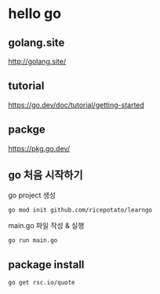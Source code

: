 # hello go

## golang.site

http://golang.site/

## tutorial

https://go.dev/doc/tutorial/getting-started

## packge

https://pkg.go.dev/

## go 처음 시작하기

go project 생성

```
go mod init github.com/ricepotato/learngo
```

main.go 파일 작성 & 실행

```
go run main.go
```

## package install

```
go get rsc.io/quote
```
